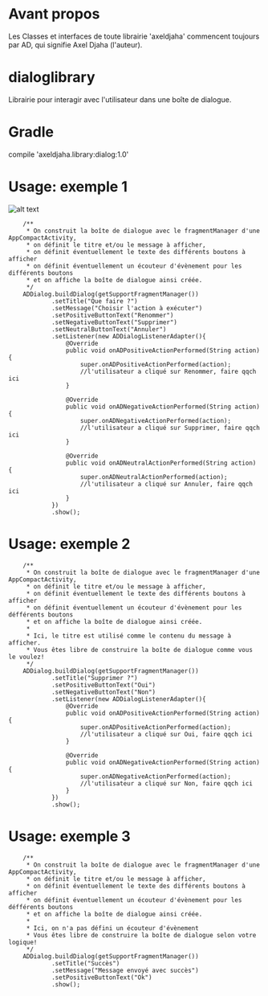 # Avant propos
Les Classes et interfaces de toute librairie 'axeldjaha' commencent toujours par AD, qui signifie Axel Djaha (l'auteur).
# dialoglibrary
Librairie pour interagir avec l'utilisateur dans une boîte de dialogue.
# Gradle
compile 'axeldjaha.library:dialog:1.0'
# Usage: exemple 1
![alt text](https://public.boxcloud.com/api/2.0/internal_files/251685856024/versions/265400118232/representations/png_paged_2048x2048/content/1.png?access_token=1!Ch4gedEeG3ZanMyP7gJTY9mhhQfq2Qz2vMZoryYKnEoS3gciEZEEwbBvlY1iyVA4a7n6tJ_MV7Z3I23wE3mu-TQi4P9euIXx3yvM-992a5D-Kh6GFFEo328ToCVeUGk9955a_yrUw6lKwBfYvG0mCJsUYWmj7rQPKrS5_tnWTkD1OlrjGz5eAs15myzgWKftjpTtl_iz3lVtdoG7aGNVaO2dLy_nmoYsUQaezm0gkivNbKXa1CPUyEeFvKEGL3poKeA8Yg4wCNMYO3mDj7oW1xvo6Ow9ff52KsSEhtR-c0T4XkzxIM7c_hvKUfr7HLqABWSzP1D7SzwUOQjQ_ZP0wnmkwNKnz4R1Ph-I2b3jpHtql6COMfh8kEKRaBx8LunIbvYN_rnJk5ELUjOf&box_client_name=box-content-preview&box_client_version=1.20.2)

        /**
         * On construit la boîte de dialogue avec le fragmentManager d'une AppCompactActivity,
         * on définit le titre et/ou le message à afficher,
         * on définit éventuellement le texte des différents boutons à afficher
         * on définit éventuellement un écouteur d'évènement pour les différents boutons
         * et on affiche la boîte de dialogue ainsi créée.
         */
        ADDialog.buildDialog(getSupportFragmentManager())
                .setTitle("Que faire ?")
                .setMessage("Choisir l'action à exécuter")
                .setPositiveButtonText("Renommer")
                .setNegativeButtonText("Supprimer")
                .setNeutralButtonText("Annuler")
                .setListener(new ADDialogListenerAdapter(){
                    @Override
                    public void onADPositiveActionPerformed(String action) {
                        super.onADPositiveActionPerformed(action);
                        //l'utilisateur a cliqué sur Renommer, faire qqch ici
                    }

                    @Override
                    public void onADNegativeActionPerformed(String action) {
                        super.onADNegativeActionPerformed(action);
                        //l'utilisateur a cliqué sur Supprimer, faire qqch ici
                    }

                    @Override
                    public void onADNeutralActionPerformed(String action) {
                        super.onADNeutralActionPerformed(action);
                        //l'utilisateur a cliqué sur Annuler, faire qqch ici
                    }
                })
                .show();

# Usage: exemple 2

        /**
         * On construit la boîte de dialogue avec le fragmentManager d'une AppCompactActivity,
         * on définit le titre et/ou le message à afficher,
         * on définit éventuellement le texte des différents boutons à afficher
         * on définit éventuellement un écouteur d'évènement pour les défférents boutons
         * et on affiche la boîte de dialogue ainsi créée.
         *
         * Ici, le titre est utilisé comme le contenu du message à afficher.
         * Vous êtes libre de construire la boîte de dialogue comme vous le voulez!
         */
        ADDialog.buildDialog(getSupportFragmentManager())
                .setTitle("Supprimer ?")
                .setPositiveButtonText("Oui")
                .setNegativeButtonText("Non")
                .setListener(new ADDialogListenerAdapter(){
                    @Override
                    public void onADPositiveActionPerformed(String action) {
                        super.onADPositiveActionPerformed(action);
                        //l'utilisateur a cliqué sur Oui, faire qqch ici
                    }

                    @Override
                    public void onADNegativeActionPerformed(String action) {
                        super.onADNegativeActionPerformed(action);
                        //l'utilisateur a cliqué sur Non, faire qqch ici
                    }
                })
                .show();

# Usage: exemple 3

        /**
         * On construit la boîte de dialogue avec le fragmentManager d'une AppCompactActivity,
         * on définit le titre et/ou le message à afficher,
         * on définit éventuellement le texte des différents boutons à afficher
         * on définit éventuellement un écouteur d'évènement pour les défférents boutons
         * et on affiche la boîte de dialogue ainsi créée.
         *
         * Ici, on n'a pas défini un écouteur d'évènement
         * Vous êtes libre de construire la boîte de dialogue selon votre logique!
         */
        ADDialog.buildDialog(getSupportFragmentManager())
                .setTitle("Succès")
                .setMessage("Message envoyé avec succès")
                .setPositiveButtonText("Ok")
                .show();

